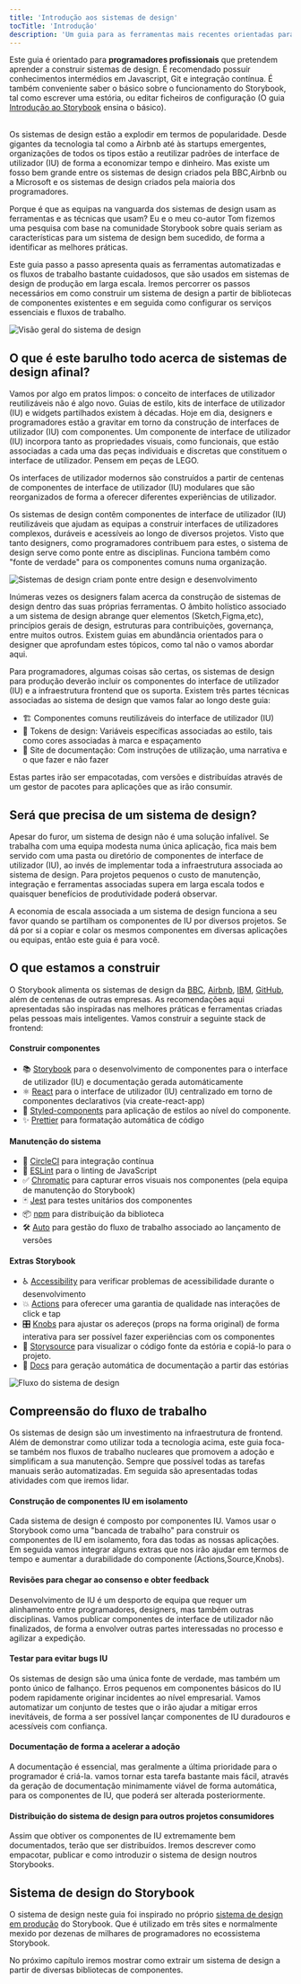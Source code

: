 ```yaml
---
title: 'Introdução aos sistemas de design'
tocTitle: 'Introdução'
description: 'Um guia para as ferramentas mais recentes orientadas para sistemas de design prontas para produção'
---
```


<div class="aside">Este guia é orientado para <b>programadores profissionais</b> que pretendem aprender a construir sistemas de design. É recomendado possuír conhecimentos intermédios em Javascript, Git e integração contínua. É também conveniente saber o básico sobre o funcionamento do Storybook, tal como escrever uma estória, ou editar ficheiros de configuração (O guia <a href="/intro-to-storybook">Introdução ao Storybook</a> ensina o básico).
</div>

<br/>

Os sistemas de design estão a explodir em termos de popularidade. Desde gigantes da tecnologia tal como a Airbnb até às startups emergentes, organizações de todos os tipos estão a reutilizar padrões de interface de utilizador (IU) de forma a economizar tempo e dinheiro.
Mas existe um fosso bem grande entre os sistemas de design criados pela BBC,Airbnb ou a Microsoft e os sistemas de design criados pela maioria dos programadores.

Porque é que as equipas na vanguarda dos sistemas de design usam as ferramentas e as técnicas que usam? Eu e o meu co-autor Tom fizemos uma pesquisa com base na comunidade Storybook sobre quais seriam as características para um sistema de design bem sucedido, de forma a identificar as melhores práticas.

Este guia passo a passo apresenta quais as ferramentas automatizadas e os fluxos de trabalho bastante cuidadosos, que são usados em sistemas de design de produção em larga escala. Iremos percorrer os passos necessários em como construir um sistema de design a partir de bibliotecas de componentes existentes e em seguida como configurar os serviços essenciais e fluxos de trabalho.

![Visão geral do sistema de design](/design-systems-for-developers/design-system-overview.jpg)

## O que é este barulho todo acerca de sistemas de design afinal?

Vamos por algo em pratos limpos: o conceito de interfaces de utilizador reutilizáveis não é algo novo. Guias de estilo, kits de interface de utilizador (IU) e widgets partilhados existem à décadas. Hoje em dia, designers e programadores estão a gravitar em torno da construção de interfaces de utilizador (IU) com componentes. Um componente de interface de utilizador (IU) incorpora tanto as propriedades visuais, como funcionais, que estão associadas a cada uma das peças individuais e discretas que constituem o interface de utilizador. Pensem em peças de LEGO.

Os interfaces de utilizador modernos são construídos a partir de centenas de componentes de interface de utilizador (IU) modulares que são reorganizados de forma a oferecer diferentes experiências de utilizador.

Os sistemas de design contêm componentes de interface de utilizador (IU) reutilizáveis que ajudam as equipas a construir interfaces de utilizadores complexos, duráveis e acessíveis ao longo de diversos projetos. Visto que tanto designers, como programadores contribuem para estes, o sistema de design serve como ponte entre as disciplinas. Funciona também como "fonte de verdade" para os componentes comuns numa organização.

![Sistemas de design criam ponte entre design e desenvolvimento](/design-systems-for-developers/design-system-context.jpg)

Inúmeras vezes os designers falam acerca da construção de sistemas de design dentro das suas próprias ferramentas. O âmbito holístico associado a um sistema de design abrange quer elementos (Sketch,Figma,etc), princípios gerais de design, estruturas para contribuições, governança, entre muitos outros. Existem guias em abundância orientados para o designer que aprofundam estes tópicos, como tal não o vamos abordar aqui.

Para programadores, algumas coisas são certas, os sistemas de design para produção deverão incluir os componentes do interface de utilizador (IU) e a infraestrutura frontend que os suporta. Existem três partes técnicas associadas ao sistema de design que vamos falar ao longo deste guia:

- 🏗 Componentes comuns reutilizáveis do interface de utilizador (IU)
- 🎨 Tokens de design: Variáveis específicas associadas ao estilo, tais como cores associadas à marca e espaçamento
- 📕 Site de documentação: Com instruções de utilização, uma narrativa e o que fazer e não fazer

Estas partes irão ser empacotadas, com versões e distribuídas através de um gestor de pacotes para aplicações que as irão consumir.

## Será que precisa de um sistema de design?

Apesar do furor, um sistema de design não é uma solução infalível. Se trabalha com uma equipa modesta numa única aplicação, fica mais bem servido com uma pasta ou diretório de componentes de interface de utilizador (IU), ao invés de implementar toda a infraestrutura associada ao sistema de design. Para projetos pequenos o custo de manutenção, integração e ferramentas associadas supera em larga escala todos e quaisquer benefícios de produtividade poderá observar.

A economia de escala associada a um sistema de design funciona a seu favor quando se partilham os componentes de IU por diversos projetos. Se dá por si a copiar e colar os mesmos componentes em diversas aplicações ou equipas, então este guia é para você.

## O que estamos a construir

O Storybook alimenta os sistemas de design da [BBC](https://www.bbc.co.uk/iplayer/storybook/index.html?path=/story/style-guide--colours), [Airbnb](https://github.com/airbnb/lunar), [IBM](https://www.carbondesignsystem.com/), [GitHub](https://primer.style/css/), além de centenas de outras empresas. As recomendações aqui apresentadas são inspiradas nas melhores práticas e ferramentas criadas pelas pessoas mais inteligentes. Vamos construir a seguinte stack de frontend:

#### Construir componentes

- 📚 [Storybook](http://storybook.js.org) para o desenvolvimento de componentes para o interface de utilizador (IU) e documentação gerada automáticamente
- ⚛️ [React](https://reactjs.org/) para o interface de utilizador (IU) centralizado em torno de componentes declarativos (via create-react-app)
- 💅 [Styled-components](https://www.styled-components.com/) para aplicação de estilos ao nível do componente.
- ✨ [Prettier](https://prettier.io/) para formatação automática de código

#### Manutenção do sistema

- 🚥 [CircleCI](https://circleci.com/) para integração contínua
- 📐 [ESLint](https://eslint.org/) para o linting de JavaScript
- ✅ [Chromatic](https://chromatic.com) para capturar erros visuais nos componentes (pela equipa de manutenção do Storybook)
- 🃏 [Jest](https://jestjs.io/) para testes unitários dos componentes
- 📦 [npm](https://npmjs.com) para distribuição da biblioteca
- 🛠 [Auto](https://github.com/intuit/auto) para gestão do fluxo de trabalho associado ao lançamento de versões

#### Extras Storybook

- ♿ [Accessibility](https://github.com/storybookjs/storybook/tree/master/addons/a11y) para verificar problemas de acessibilidade durante o desenvolvimento
- 💥 [Actions](https://github.com/storybookjs/storybook/tree/master/addons/actions) para oferecer uma garantia de qualidade nas interações de click e tap
- 🎛 [Knobs](https://github.com/storybookjs/storybook/tree/master/addons/knobs) para ajustar os adereços (props na forma original) de forma interativa para ser possível fazer experiências com os componentes
- 📝 [Storysource](https://github.com/storybookjs/storybook/tree/master/addons/storysource) para visualizar o código fonte da estória e copiá-lo para o projeto.
- 📕 [Docs](https://github.com/storybookjs/storybook/tree/master/addons/docs) para geração automática de documentação a partir das estórias

![Fluxo do sistema de design](/design-systems-for-developers/design-system-workflow.jpg)

## Compreensão do fluxo de trabalho

Os sistemas de design são um investimento na infraestrutura de frontend. Além de demonstrar como utilizar toda a tecnologia acima, este guia foca-se também nos fluxos de trabalho nucleares que promovem a adoção e simplificam a sua manutenção. Sempre que possível todas as tarefas manuais serão automatizadas. Em seguida são apresentadas todas atividades com que iremos lidar.

#### Construção de componentes IU em isolamento

Cada sistema de design é composto por componentes IU. Vamos usar o Storybook como uma "bancada de trabalho" para construir os componentes de IU em isolamento, fora das todas as nossas aplicações. Em seguida vamos integrar alguns extras que nos irão ajudar em termos de tempo e aumentar a durabilidade do componente (Actions,Source,Knobs).

#### Revisões para chegar ao consenso e obter feedback

Desenvolvimento de IU é um desporto de equipa que requer um alinhamento entre programadores, designers, mas também outras disciplinas. Vamos publicar componentes de interface de utilizador não finalizados, de forma a envolver outras partes interessadas no processo e agilizar a expedição.

#### Testar para evitar bugs IU

Os sistemas de design são uma única fonte de verdade, mas também um ponto único de falhanço. Erros pequenos em componentes básicos do IU podem rapidamente originar incidentes ao nível empresarial. Vamos automatizar um conjunto de testes que o irão ajudar a mitigar erros inevitáveis, de forma a ser possível lançar componentes de IU duradouros e acessíveis com confiança.

#### Documentação de forma a acelerar a adoção

A documentação é essencial, mas geralmente a última prioridade para o programador é criá-la. vamos tornar esta tarefa bastante mais fácil, através da geração de documentação minimamente viável de forma automática, para os componentes de IU, que poderá ser alterada posteriormente.

#### Distribuição do sistema de design para outros projetos consumidores

Assim que obtiver os componentes de IU extremamente bem documentados, terão que ser distribuídos. Iremos descrever como empacotar, publicar e como introduzir o sistema de design noutros Storybooks.

## Sistema de design do Storybook

O sistema de design neste guia foi inspirado no próprio [sistema de design em produção](https://github.com/storybookjs/design-system) do Storybook. Que é utilizado em três sites e normalmente mexido por dezenas de milhares de programadores no ecossistema Storybook.

No próximo capítulo iremos mostrar como extrair um sistema de design a partir de diversas bibliotecas de componentes.
